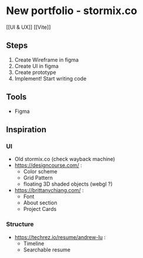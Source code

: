 # New portfolio - stormix.co

[[UI & UX]] [[Vite]] 

## Steps

1. Create Wireframe in figma
2. Create UI in figma
3. Create prototype
4. Implement! Start writing code

## Tools
- Figma

## Inspiration

### UI
- Old stormix.co (check wayback machine)
- https://designcourse.com/ :
	- Color scheme
	- Grid Pattern
	- floating 3D shaded objects (webgl ?)
- https://brittanychiang.com/ :
	- Font
	- About section
	- Project Cards

### Structure
- https://techrez.io/resume/andrew-lu :
	- Timeline
	- Searchable resume
